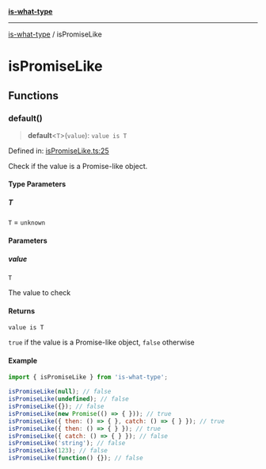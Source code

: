 [**is-what-type**](index.md)

***

[is-what-type](modules.md) / isPromiseLike

# isPromiseLike

## Functions

### default()

> **default**\<`T`\>(`value`): `value is T`

Defined in: [isPromiseLike.ts:25](https://github.com/fengxinming/is-what-type/blob/f4e09002a93d5c5e57581d09499897cd37947140/src/isPromiseLike.ts#L25)

Check if the value is a Promise-like object.

#### Type Parameters

##### T

`T` = `unknown`

#### Parameters

##### value

`T`

The value to check

#### Returns

`value is T`

`true` if the value is a Promise-like object, `false` otherwise

#### Example

```js
import { isPromiseLike } from 'is-what-type';

isPromiseLike(null); // false
isPromiseLike(undefined); // false
isPromiseLike({}); // false
isPromiseLike(new Promise(() => { })); // true
isPromiseLike({ then: () => { }, catch: () => { } }); // true
isPromiseLike({ then: () => { } }); // true
isPromiseLike({ catch: () => { } }); // false
isPromiseLike('string'); // false
isPromiseLike(123); // false
isPromiseLike(function() {}); // false
```
